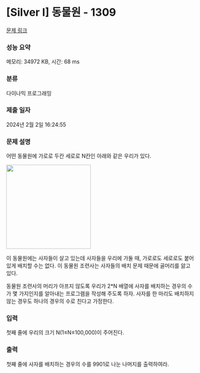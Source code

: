 # [Silver I] 동물원 - 1309 

[문제 링크](https://www.acmicpc.net/problem/1309) 

### 성능 요약

메모리: 34972 KB, 시간: 68 ms

### 분류

다이나믹 프로그래밍

### 제출 일자

2024년 2월 2일 16:24:55

### 문제 설명

<p>어떤 동물원에 가로로 두칸 세로로 N칸인 아래와 같은 우리가 있다.</p>

<p><img alt="" src="https://www.acmicpc.net/upload/201004/dnfl.JPG" style="height:223px; width:224px"></p>

<p>이 동물원에는 사자들이 살고 있는데 사자들을 우리에 가둘 때, 가로로도 세로로도 붙어 있게 배치할 수는 없다. 이 동물원 조련사는 사자들의 배치 문제 때문에 골머리를 앓고 있다.</p>

<p>동물원 조련사의 머리가 아프지 않도록 우리가 2*N 배열에 사자를 배치하는 경우의 수가 몇 가지인지를 알아내는 프로그램을 작성해 주도록 하자. 사자를 한 마리도 배치하지 않는 경우도 하나의 경우의 수로 친다고 가정한다.</p>

### 입력 

 <p>첫째 줄에 우리의 크기 N(1≤N≤100,000)이 주어진다.</p>

### 출력 

 <p>첫째 줄에 사자를 배치하는 경우의 수를 9901로 나눈 나머지를 출력하여라.</p>

